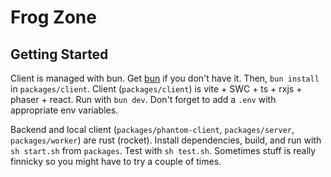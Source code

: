 # Frog Zone

## Getting Started

Client is managed with bun. Get [bun](https://bun.sh) if you don't have it.
Then, `bun install` in `packages/client`.
Client (`packages/client`) is vite + SWC + ts + rxjs + phaser + react. Run with `bun dev`. Don't forget to add a `.env` with appropriate env variables.


Backend and local client (`packages/phantom-client`, `packages/server`, `packages/worker`) are rust (rocket). Install dependencies, build, and run with `sh start.sh` from `packages`. Test with `sh test.sh`. Sometimes stuff is really finnicky so you might have to try a couple of times.
